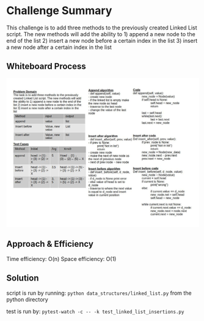 # Challenge Summary

This challenge is to add three methods to the previously created Linked List script. The new methods will add the ability to 1) append a new node to the end of the list 2) insert a new node before a certain index in the list 3) insert a new node after a certain index in the list

## Whiteboard Process

![Challenge 06 whiteboard](challenge06_wb.jpg)

## Approach & Efficiency

Time efficiency: O(n)
Space efficiency: O(1)

## Solution

script is run by running: `python data_structures/linked_list.py`
from the python directory

test is run by: `pytest-watch -c -- -k test_linked_list_insertions.py`
